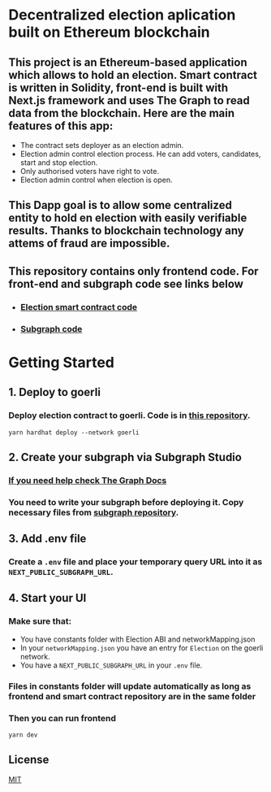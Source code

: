 # Decentralized election aplication built on Ethereum blockchain


## This project is an Ethereum-based application which allows to hold an election. Smart contract is written in Solidity, front-end is built with Next.js framework and uses The Graph to read data from the blockchain. Here are the main features of this app:

* The contract sets deployer as an election admin.
* Election admin control election process. He can add voters, candidates, start and stop election.
* Only authorised voters have right to vote.
* Election admin control when election is open.

## This Dapp goal is to allow some centralized entity to hold en election with easily verifiable results. Thanks to blockchain technology any attems of fraud are impossible.

## This repository contains only frontend code. For front-end and subgraph code see links below

* ### [Election smart contract code](https://github.com/Marabunta12/election-DApp)
* ### [Subgraph code](https://github.com/Marabunta12/election-dapp-graph)

# Getting Started

## 1. Deploy to goerli

### Deploy election contract to goerli. Code is in [this repository](https://github.com/Marabunta12/election-DApp).

```
yarn hardhat deploy --network goerli
```

## 2. Create your subgraph via Subgraph Studio

### [If you need help check The Graph Docs](https://thegraph.com/docs/en/cookbook/quick-start/)

### You need to write your subgraph before deploying it. Copy necessary files from [subgraph repository](https://github.com/Marabunta12/election-dapp-graph).

## 3. Add .env file

### Create a `.env` file and place your temporary query URL into it as `NEXT_PUBLIC_SUBGRAPH_URL`.

## 4. Start your UI

### Make sure that:
- You have constants folder with Election ABI and networkMapping.json
- In your `networkMapping.json` you have an entry for `Election` on the goerli network. 
- You have a `NEXT_PUBLIC_SUBGRAPH_URL` in your `.env` file.

### Files in constants folder will update automatically as long as frontend and smart contract repository are in the same folder

### Then you can run frontend

```
yarn dev
```

## License

[MIT](https://choosealicense.com/licenses/mit/)
